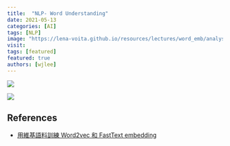 ```yaml
---
title:  "NLP- Word Understanding"
date: 2021-05-13
categories: [AI]
tags: [NLP]
image: "https://lena-voita.github.io/resources/lectures/word_emb/analysis/king_example-min.png"
visit:
tags: [featured]
featured: true
authors: [wjlee]
---
```


[![](https://www.googleapis.com/download/storage/v1/b/kaggle-forum-message-attachments/o/inbox%2F4440537%2F9893aebfd4a94def4806612dc98eb2e1%2Fnlp.png?generation=1610797433251310&alt=media)](https://www.kaggle.com/getting-started/211797)

[![](https://www.googleapis.com/download/storage/v1/b/kaggle-forum-message-attachments/o/inbox%2F4440537%2Fa3a11ff3167936d62cfc8af32e25fc07%2Ftextmining.png?generation=1610797523874416&alt=media)](https://www.kaggle.com/getting-started/211797)



## References
* [用維基語料訓練 Word2vec 和 FastText embedding](https://medium.com/@black_swan/%E7%94%A8%E7%B6%AD%E5%9F%BA%E8%AA%9E%E6%96%99%E8%A8%93%E7%B7%B4-word2vec-%E5%92%8C-fasttext-embedding-25ede5b15994)